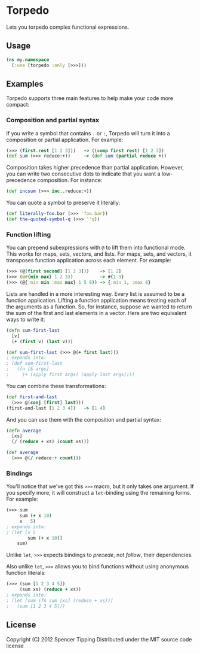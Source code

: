 # Torpedo

Lets you torpedo complex functional expressions.

## Usage

```clojure
(ns my.namespace
  (:use [torpedo :only [>>>]))
```

## Examples

Torpedo supports three main features to help make your code more compact:

### Composition and partial syntax

If you write a symbol that contains `.` or `:`, Torpedo will turn it into a composition or partial
application. For example:

```clojure
(>>> (first.rest [1 2 3]))   -> ((comp first rest) [1 2 3])
(def sum (>>> reduce:+))     -> (def sum (partial reduce +))
```

Composition takes higher precedence than partial application. However, you can write two consecutive
dots to indicate that you want a low-precedence composition. For instance:

```clojure
(def incsum (>>> inc..reduce:+))
```

You can quote a symbol to preserve it literally:

```clojure
(def literally-foo.bar (>>> 'foo.bar))
(def the-quoted-symbol-q (>>> ''q))
```

### Function lifting

You can prepend subexpressions with `@` to lift them into functional mode. This works for maps, sets,
vectors, and lists. For maps, sets, and vectors, it transposes function application across each
element. For example:

```clojure
(>>> (@[first second] [1 2 3]))    -> [1 2]
(>>> (@#{min max} 1 2 3))          -> #{1 3}
(>>> (@{:min min :max max} 1 5 8)) -> {:min 1, :max 8}
```

Lists are handled in a more interesting way. Every list is assumed to be a function application.
Lifting a function application means treating each of the arguments as a function. So, for instance,
suppose we wanted to return the sum of the first and last elements in a vector. Here are two
equivalent ways to write it:

```clojure
(defn sum-first-last
  [v]
  (+ (first v) (last v)))

(def sum-first-last (>>> @(+ first last)))
; expands into:
; (def sum-first-last
;   (fn [& args]
;     (+ (apply first args) (apply last args))))
```

You can combine these transformations:

```clojure
(def first-and-last
  (>>> @(conj [first] last)))
(first-and-last [1 2 3 4])   -> [1 4]
```

And you can use them with the composition and partial syntax:

```clojure
(defn average
  [xs]
  (/ (reduce + xs) (count xs)))

(def average
  (>>> @(/ reduce:+ count)))
```

### Bindings

You'll notice that we've got this `>>>` macro, but it only takes one argument. If you specify more,
it will construct a `let`-binding using the remaining forms. For example:

```clojure
(>>> sum
     sum (+ x 10)
     x   5)
; expands into:
; (let [x 5
        sum (+ x 10)]
    sum)
```

Unlike `let`, `>>>` expects bindings to _precede_, not _follow_, their dependencies.

Also unlike `let`, `>>>` allows you to bind functions without using anonymous function literals:

```clojure
(>>> (sum [1 2 3 4 5])
     (sum xs) (reduce + xs))
; expands into:
; (let [sum (fn sum [xs] (reduce + xs))]
;   (sum [1 2 3 4 5]))
```

## License

Copyright (C) 2012 Spencer Tipping
Distributed under the MIT source code license
